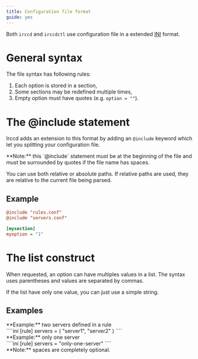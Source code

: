 ```yaml
---
title: Configuration file format
guide: yes
---
```


Both `irccd` and `irccdctl` use configuration file in a extended [INI][ini] format.

# General syntax

The file syntax has following rules:

  1. Each option is stored in a section,
  2. Some sections may be redefined multiple times,
  3. Empty option must have quotes (e.g. `option = ""`).

# The @include statement

Irccd adds an extension to this format by adding an `@include` keyword which let you splitting your configuration file.

<div class="alert alert-info" role="alert">
**Note:** this `@include` statement must be at the beginning of the file and must be surrounded by quotes if the file
name has spaces.
</div>

You can use both relative or absolute paths. If relative paths are used, they are relative to the current file being
parsed.

## Example

````ini
@include "rules.conf"
@include "servers.conf"

[mysection]
myoption = "1"
````

# The list construct

When requested, an option can have multiples values in a list. The syntax uses parentheses and values are separated
by commas.

If the list have only one value, you can just use a simple string.

## Examples

<div class="panel panel-success">
 <div class="panel-heading">**Example:** two servers defined in a rule</div>
 <div class="panel-body">
````ini
[rule]
servers = ( "server1", "server2" )
````
 </div>
</div>

<div class="panel panel-success">
 <div class="panel-heading">**Example:** only one server</div>
 <div class="panel-body">
````ini
[rule]
servers = "only-one-server"
````
 </div>
</div>

<div class="alert alert-info" role="alert">
**Note:** spaces are completely optional.
</div>

[ini]: https://en.wikipedia.org/wiki/INI_file
